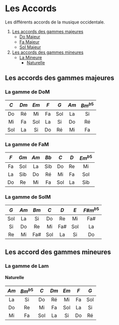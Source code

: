 # Les Accords 
Les différents accords de la musique occidentale.
1. [Les accords des gammes majeures](#gammesM)
    - [Do Majeur](#DoM)
    - [Fa Majeur](#FaM)
    - [Sol Majeur](#SolM)
2. [Les accords des gammes mineures](#gammesm)
    - [La Mineure](#Lam)
        - [Naturelle](#LamNat)

## Les accords des gammes majeures <a name="gammesM"></a>
### La gamme de DoM <a name="DoM"></a>
| $C$ | $Dm$| $Em$| $F$ | $G$ | $Am$| $Bm^{b5}$ |
|:---:|:---:|:---:|:---:|:---:|:---:|:---------:|
| Do  | Ré  | Mi  | Fa  | Sol | La  | Si        |
| Mi  | Fa  | Sol | La  | Si  | Do  | Ré        |
| Sol | La  | Si  | Do  | Ré  | Mi  | Fa        |

### La gamme de FaM <a name="FaM"></a>
| $F$ | $Gm$ | $Am$ | $Bb$ | $C$ | $D$ | $Em^{b5}$ |
|:---:|:----:|:----:|:----:|:---:|:---:|:---------:|
| Fa  | Sol  | La   | Sib  | Do  | Re  | Mi        |
| La  | Sib  | Do   | Ré   | Mi  | Fa  | Sol       |
| Do  | Re   | Mi   | Fa   | Sol | La  | Sib       |

### La gamme de SolM <a name="SolM"></a>
| $G$ | $Am$ | $Bm$ | $C$  | $D$ | $E$ | $F$#$m^{b5}$ |
|:---:|:----:|:----:|:----:|:---:|:---:|:-----------:|
| Sol | La   | Si   | Do   | Re  | Mi  | Fa#         |
| Si  | Do   | Re   | Mi   | Fa# | Sol | La          |
| Re  | Mi   | Fa#  | Sol  | La  | Si  | Do          |

## Les accord des gammes mineures <a name ="gammesm"></a>
### La gamme de Lam <a name="Lam"></a>
#### Naturelle <a name="LamNat"></a>
| $Am$ | $Bm^{b5}$  | $C$ | $Dm$ | $Em$ | $F$ | $G$  |
|:----:|:----------:|:---:|:----:|:----:|:---:|:----:|
| La   | Si         | Do  | Ré   | Mi   | Fa  | Sol  | 
| Do   | Re         | Mi  | Fa   | Sol  | La  | Si   |
| Mi   | Fa         | Sol | La   | Si   | Do  | Ré   |